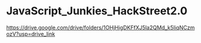 # JavaScript_Junkies_HackStreet2.0
https://drive.google.com/drive/folders/1OHjHigDKFfXJ5la2QMd_k5liqNCzmozV?usp=drive_link
